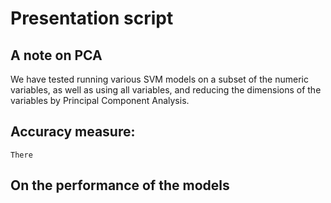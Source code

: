 # Presentation script



## A note on PCA

We have tested running various SVM models on a subset of the numeric variables, as well as using all variables, and reducing the dimensions of the variables by Principal Component Analysis. 





## Accuracy measure:
    There



## On the performance of the models



